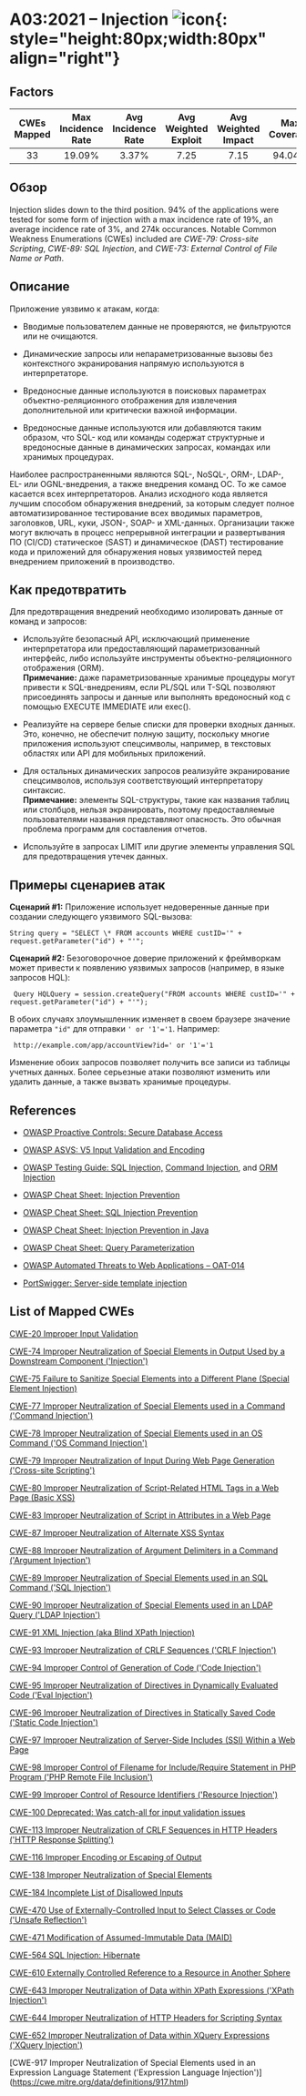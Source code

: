 # A03:2021 – Injection    ![icon](assets/TOP_10_Icons_Final_Injection.png){: style="height:80px;width:80px" align="right"} 

## Factors

| CWEs Mapped | Max Incidence Rate | Avg Incidence Rate | Avg Weighted Exploit | Avg Weighted Impact | Max Coverage | Avg Coverage | Total Occurrences | Total CVEs |
| :---------: | :----------------: | :----------------: | :------------------: | :-----------------: | :----------: | :----------: | :---------------: | :--------: |
|     33      |       19.09%       |       3.37%        |         7.25         |        7.15         |    94.04%    |    47.90%    |      274,228      |   32,078   |

## Обзор

Injection slides down to the third position. 94% of the applications
were tested for some form of injection with a max incidence rate of 19%, an average incidence rate of 3%, and 274k occurances. Notable Common Weakness Enumerations (CWEs) included are
*CWE-79: Cross-site Scripting*, *CWE-89: SQL Injection*, and *CWE-73:
External Control of File Name or Path*.

## Описание 

Приложение уязвимо к атакам, когда:

-   Вводимые пользователем данные не проверяются, не фильтруются
или не очищаются.

-   Динамические запросы или непараметризованные вызовы без контекстного экранирования напрямую используются в интерпретаторе.

-   Вредоносные данные используются в поисковых параметрах объектно-реляционного отображения для извлечения дополнительной или критически важной информации.

-   Вредоносные данные используются или добавляются таким образом, что SQL- код или команды содержат структурные и вредоносные данные в динамических запросах, командах или хранимых процедурах.

Наиболее распространенными являются SQL-, NoSQL-, ORM-, LDAP-, EL- или OGNL-внедрения, а также внедрения команд ОС. То же самое касается всех интерпретаторов. Анализ исходного кода является лучшим способом обнаружения внедрений, за которым следует полное автоматизированное тестирование всех вводимых параметров, заголовков, URL, куки, JSON-, SOAP- и XML-данных. Организации также могут включать в процесс непрерывной интеграции и развертывания ПО (CI/CD) статическое (SAST) и динамическое (DAST) тестирование кода и приложений для обнаружения новых уязвимостей перед внедрением приложений в производство.

## Как предотвратить

Для предотвращения внедрений необходимо изолировать данные от команд и запросов:

-   Используйте безопасный API, исключающий применение интерпретатора или предоставляющий параметризованный интерфейс, либо используйте инструменты объектно-реляционного отображения (ORM).<br/>
    **Примечание:** даже параметризованные хранимые процедуры могут привести к SQL-внедрениям, если PL/SQL или T-SQL позволяют присоединять запросы и данные или выполнять вредоносный код с помощью EXECUTE IMMEDIATE или exec().

-   Реализуйте на сервере белые списки для проверки входных данных. Это, конечно, не обеспечит полную защиту, поскольку многие приложения используют спецсимволы, например, в текстовых областях или API для мобильных приложений.

-   Для остальных динамических запросов реализуйте экранирование спецсимволов, используя соответствующий интерпретатору синтаксис.<br/>
    **Примечание:** элементы SQL-структуры, такие как названия таблиц или столбцов, нельзя экранировать, поэтому предоставляемые пользователями названия представляют опасность. Это обычная проблема программ для составления отчетов.

-   Используйте в запросах LIMIT или другие элементы управления SQL для предотвращения утечек данных.

## Примеры сценариев атак

**Сценарий #1:** Приложение использует недоверенные данные при создании следующего уязвимого SQL-вызова:
```
String query = "SELECT \* FROM accounts WHERE custID='" + request.getParameter("id") + "'";
```

**Сценарий #2:** Безоговорочное доверие приложений к фреймворкам может привести к появлению уязвимых запросов (например, в языке запросов HQL):
```
 Query HQLQuery = session.createQuery("FROM accounts WHERE custID='" + request.getParameter("id") + "'");
```

В обоих случаях злоумышленник изменяет в своем браузере значение параметра `"id"` для отправки `' or '1'='1`. Например:
```
 http://example.com/app/accountView?id=' or '1'='1
```

Изменение обоих запросов позволяет получить все записи из таблицы учетных данных. Более серьезные атаки позволяют изменить или удалить данные, а также вызвать хранимые процедуры.

## References

-   [OWASP Proactive Controls: Secure Database Access](https://owasp.org/www-project-proactive-controls/v3/en/c3-secure-database)

-   [OWASP ASVS: V5 Input Validation and Encoding](https://owasp.org/www-project-application-security-verification-standard)

-   [OWASP Testing Guide: SQL Injection,](https://owasp.org/www-project-web-security-testing-guide/latest/4-Web_Application_Security_Testing/07-Input_Validation_Testing/05-Testing_for_SQL_Injection) [Command Injection](https://owasp.org/www-project-web-security-testing-guide/latest/4-Web_Application_Security_Testing/07-Input_Validation_Testing/12-Testing_for_Command_Injection),
    and [ORM Injection](https://owasp.org/www-project-web-security-testing-guide/latest/4-Web_Application_Security_Testing/07-Input_Validation_Testing/05.7-Testing_for_ORM_Injection)

-   [OWASP Cheat Sheet: Injection Prevention](https://cheatsheetseries.owasp.org/cheatsheets/Injection_Prevention_Cheat_Sheet.html)

-   [OWASP Cheat Sheet: SQL Injection Prevention](https://cheatsheetseries.owasp.org/cheatsheets/SQL_Injection_Prevention_Cheat_Sheet.html)

-   [OWASP Cheat Sheet: Injection Prevention in Java](https://cheatsheetseries.owasp.org/cheatsheets/Injection_Prevention_Cheat_Sheet_in_Java.html)

-   [OWASP Cheat Sheet: Query Parameterization](https://cheatsheetseries.owasp.org/cheatsheets/Query_Parameterization_Cheat_Sheet.html)

-   [OWASP Automated Threats to Web Applications – OAT-014](https://owasp.org/www-project-automated-threats-to-web-applications/)

-   [PortSwigger: Server-side template injection](https://portswigger.net/kb/issues/00101080_serversidetemplateinjection)

## List of Mapped CWEs

[CWE-20 Improper Input Validation](https://cwe.mitre.org/data/definitions/20.html)

[CWE-74 Improper Neutralization of Special Elements in Output Used by a
Downstream Component ('Injection')](https://cwe.mitre.org/data/definitions/74.html)

[CWE-75 Failure to Sanitize Special Elements into a Different Plane
(Special Element Injection)](https://cwe.mitre.org/data/definitions/75.html)

[CWE-77 Improper Neutralization of Special Elements used in a Command
('Command Injection')](https://cwe.mitre.org/data/definitions/77.html)

[CWE-78 Improper Neutralization of Special Elements used in an OS Command
('OS Command Injection')](https://cwe.mitre.org/data/definitions/78.html)

[CWE-79 Improper Neutralization of Input During Web Page Generation
('Cross-site Scripting')](https://cwe.mitre.org/data/definitions/79.html)

[CWE-80 Improper Neutralization of Script-Related HTML Tags in a Web Page
(Basic XSS)](https://cwe.mitre.org/data/definitions/80.html)

[CWE-83 Improper Neutralization of Script in Attributes in a Web Page](https://cwe.mitre.org/data/definitions/83.html)

[CWE-87 Improper Neutralization of Alternate XSS Syntax](https://cwe.mitre.org/data/definitions/87.html)

[CWE-88 Improper Neutralization of Argument Delimiters in a Command ('Argument Injection')](https://cwe.mitre.org/data/definitions/88.html)

[CWE-89 Improper Neutralization of Special Elements used in an SQL Command ('SQL Injection')](https://cwe.mitre.org/data/definitions/89.html)

[CWE-90 Improper Neutralization of Special Elements used in an LDAP Query ('LDAP Injection')](https://cwe.mitre.org/data/definitions/90.html)

[CWE-91 XML Injection (aka Blind XPath Injection)](https://cwe.mitre.org/data/definitions/91.html)

[CWE-93 Improper Neutralization of CRLF Sequences ('CRLF Injection')](https://cwe.mitre.org/data/definitions/93.html)

[CWE-94 Improper Control of Generation of Code ('Code Injection')](https://cwe.mitre.org/data/definitions/94.html)

[CWE-95 Improper Neutralization of Directives in Dynamically Evaluated Code ('Eval Injection')](https://cwe.mitre.org/data/definitions/95.html)

[CWE-96 Improper Neutralization of Directives in Statically Saved Code ('Static Code Injection')](https://cwe.mitre.org/data/definitions/96.html)

[CWE-97 Improper Neutralization of Server-Side Includes (SSI) Within a Web Page](https://cwe.mitre.org/data/definitions/97.html)

[CWE-98 Improper Control of Filename for Include/Require Statement in PHP Program ('PHP Remote File Inclusion')](https://cwe.mitre.org/data/definitions/98.html)

[CWE-99 Improper Control of Resource Identifiers ('Resource Injection')](https://cwe.mitre.org/data/definitions/99.html)

[CWE-100 Deprecated: Was catch-all for input validation issues](https://cwe.mitre.org/data/definitions/100.html)

[CWE-113 Improper Neutralization of CRLF Sequences in HTTP Headers ('HTTP Response Splitting')](https://cwe.mitre.org/data/definitions/113.html)

[CWE-116 Improper Encoding or Escaping of Output](https://cwe.mitre.org/data/definitions/116.html)

[CWE-138 Improper Neutralization of Special Elements](https://cwe.mitre.org/data/definitions/138.html)

[CWE-184 Incomplete List of Disallowed Inputs](https://cwe.mitre.org/data/definitions/184.html)

[CWE-470 Use of Externally-Controlled Input to Select Classes or Code ('Unsafe Reflection')](https://cwe.mitre.org/data/definitions/470.html)

[CWE-471 Modification of Assumed-Immutable Data (MAID)](https://cwe.mitre.org/data/definitions/471.html)

[CWE-564 SQL Injection: Hibernate](https://cwe.mitre.org/data/definitions/564.html)

[CWE-610 Externally Controlled Reference to a Resource in Another Sphere](https://cwe.mitre.org/data/definitions/610.html)

[CWE-643 Improper Neutralization of Data within XPath Expressions ('XPath Injection')](https://cwe.mitre.org/data/definitions/643.html)

[CWE-644 Improper Neutralization of HTTP Headers for Scripting Syntax](https://cwe.mitre.org/data/definitions/644.html)

[CWE-652 Improper Neutralization of Data within XQuery Expressions ('XQuery Injection')](https://cwe.mitre.org/data/definitions/652.html)

[CWE-917 Improper Neutralization of Special Elements used in an Expression Language Statement ('Expression Language Injection')] (https://cwe.mitre.org/data/definitions/917.html)
